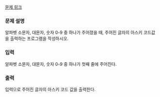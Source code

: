 [문제 링크](https://www.acmicpc.net/problem/9086)

### 문제 설명

<p>알파벳 소문자, 대문자, 숫자 0-9 중 하나가 주어졌을 때, 주어진 글자의 아스키 코드값을 출력하는 프로그램을 작성하시오.</p>

### 입력

<p>알파벳 소문자, 대문자, 숫자 0-9 중 하나가 첫째 줄에 주어진다.</p>

### 출력

<p>입력으로 주어진 글자의 아스키 코드 값을 출력한다.</p>
